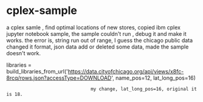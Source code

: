 # cplex-sample
a cplex samle , find optimal locations of new stores, copied ibm cplex jupyter notebook sample, the sample couldn't run , debug it and make it works.
the error is, string run out of range, I guess the chicago public data changed it format, json data add or deleted some data, made the sample doesn't work.

libraries = build_libraries_from_url('https://data.cityofchicago.org/api/views/x8fc-8rcq/rows.json?accessType=DOWNLOAD',
                                   name_pos=12,
                                   lat_long_pos=16) 
                                   
                                   my change, lat_long_pos=16, original it is 18. 
